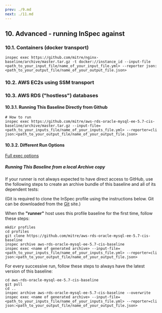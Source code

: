 ```yaml
---
prev: ./9.md
next: ./11.md
---
```


## 10. Advanced - running InSpec against

### 10.1. Containers (docker transport)
`inspec exec https://github.com/mitre/nginx-baseline/archive/master.tar.gz -t docker://instance_id --input-file <path_to_your_input_file/name_of_your_input_file.yml> --reporter json:<path_to_your_output_file/name_of_your_output_file.json> `

### 10.2. AWS EC2s using SSM transport

### 10.3. AWS RDS ("hostless") databases

#### 10.3.1. Running This Baseline Directly from Github

```
# How to run
inspec exec https://github.com/mitre/aws-rds-oracle-mysql-ee-5.7-cis-baseline/archive/master.tar.gz --input-file=<path_to_your_inputs_file/name_of_your_inputs_file.yml> --reporter=cli json:<path_to_your_output_file/name_of_your_output_file.json>
```

#### 10.3.2. Different Run Options

  [Full exec options](https://docs.chef.io/inspec/cli/#options-3)

##### Running This Baseline from a local Archive copy 

If your runner is not always expected to have direct access to GitHub, use the following steps to create an archive bundle of this baseline and all of its dependent tests:

(Git is required to clone the InSpec profile using the instructions below. Git can be downloaded from the [Git](https://git-scm.com/book/en/v2/Getting-Started-Installing-Git) site.)

When the __"runner"__ host uses this profile baseline for the first time, follow these steps: 

```
mkdir profiles
cd profiles
git clone https://github.com/mitre/aws-rds-oracle-mysql-ee-5.7-cis-baseline
inspec archive aws-rds-oracle-mysql-ee-5.7-cis-baseline
inspec exec <name of generated archive> --input-file=<path_to_your_inputs_file/name_of_your_inputs_file.yml> --reporter=cli json:<path_to_your_output_file/name_of_your_output_file.json>
```
For every successive run, follow these steps to always have the latest version of this baseline:

```
cd aws-rds-oracle-mysql-ee-5.7-cis-baseline
git pull
cd ..
inspec archive aws-rds-oracle-mysql-ee-5.7-cis-baseline --overwrite
inspec exec <name of generated archive> --input-file=<path_to_your_inputs_file/name_of_your_inputs_file.yml> --reporter=cli json:<path_to_your_output_file/name_of_your_output_file.json>
```